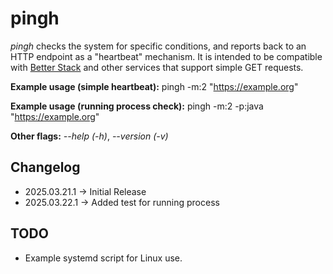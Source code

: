 # pingh

_pingh_ checks the system for specific conditions, and reports back to an HTTP endpoint as a "heartbeat" mechanism. It is intended to be compatible with [Better Stack](https://betterstack.com/) and other services that support simple GET requests.

**Example usage (simple heartbeat):** pingh -m:2 "https://example.org"

**Example usage (running process check):** pingh -m:2 -p:java "https://example.org"

**Other flags:** _--help (-h)_, _--version (-v)_

## Changelog

- 2025.03.21.1 -> Initial Release
- 2025.03.22.1 -> Added test for running process

## TODO

- Example systemd script for Linux use.
